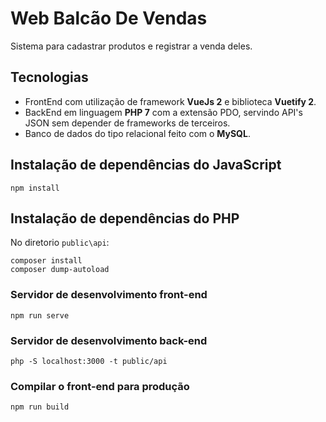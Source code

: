 # Web Balcão De Vendas
Sistema para cadastrar produtos e registrar a venda deles.

## Tecnologias
- FrontEnd com utilização de framework **VueJs 2** e biblioteca **Vuetify 2**.
- BackEnd em linguagem **PHP 7** com a extensão PDO, servindo API's JSON sem depender de frameworks de terceiros.
- Banco de dados do tipo relacional feito com o **MySQL**.

## Instalação de dependências do JavaScript
```
npm install
```

## Instalação de dependências do PHP

No diretorio ``public\api``:

```
composer install
composer dump-autoload
```

### Servidor de desenvolvimento front-end
```
npm run serve
```

### Servidor de desenvolvimento back-end
```
php -S localhost:3000 -t public/api
```

### Compilar o front-end para produção
```
npm run build
```